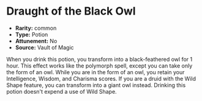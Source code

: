 
# Draught of the Black Owl

* **Rarity:** common
* **Type:** Potion
* **Attunement:** No
* **Source:** Vault of Magic


When you drink this potion, you transform into a black-feathered owl for 1 hour. This effect works like the polymorph spell, except you can take only the form of an owl. While you are in the form of an owl, you retain your Intelligence, Wisdom, and Charisma scores. If you are a druid with the Wild Shape feature, you can transform into a giant owl instead. Drinking this potion doesn't expend a use of Wild Shape.
